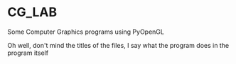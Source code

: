 # CG_LAB
Some Computer Graphics programs using PyOpenGL

Oh well, don't mind the titles of the files, I say what the program does in the program itself
